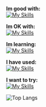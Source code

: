 **Im good with:** <br>
[![My Skills](https://skillicons.dev/icons?i=godot,py)](https://github.com/cyteon)

**Im OK with:** <br>
[![My Skills](https://skillicons.dev/icons?i=js,mongodb,react,svelte,linux)](https://github.com/cyteon)

**Im learning:** <br>
[![My Skills](https://skillicons.dev/icons?i=cs,firebase,java,go)](https://github.com/cyteon)

**I have used:** <br>
[![My Skills](https://skillicons.dev/icons?i=rust)](https://github.com/cyteon)

**I want to try:** <br>
[![My Skills](https://skillicons.dev/icons?i=lua,gleam)](https://github.com/cyteon)

![Top Langs](https://cyteon-github-readme-stats.vercel.app/api/top-langs/?username=cyteon&layout=compact&exclude_repo=github-readme-stats,forge-serverlogger&card_width=500)
